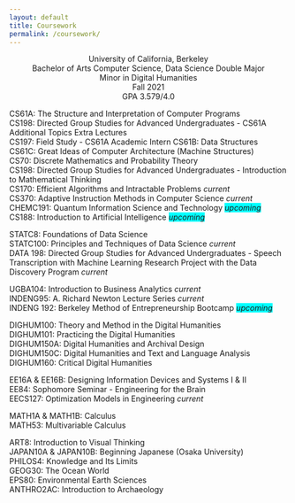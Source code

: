 ```yaml
---
layout: default
title: Coursework
permalink: /coursework/
---
```


<p style="text-align: center;">University of California, Berkeley<br>
Bachelor of Arts Computer Science, Data Science Double Major<br>
Minor in Digital Humanities<br>
Fall 2021<br>
GPA 3.579/4.0</p>

CS61A: The Structure and Interpretation of Computer Programs  
CS198: Directed Group Studies for Advanced Undergraduates - CS61A Additional Topics Extra Lectures  
CS197: Field Study - CS61A Academic Intern
CS61B: Data Structures  
CS61C: Great Ideas of Computer Architecture (Machine Structures)  
CS70: Discrete Mathematics and Probability Theory  
CS198: Directed Group Studies for Advanced Undergraduates - Introduction to Mathematical Thinking  
CS170: Efficient Algorithms and Intractable Problems <i class="notice">current</i>  
CS370: Adaptive Instruction Methods in Computer Science <i class="notice">current</i>  
CHEMC191: Quantum Information Science and Technology <i class="notice" style="background-color: cyan">upcoming</i>
CS188: Introduction to Artificial Intelligence <i class="notice" style="background-color: cyan">upcoming</i>

STATC8: Foundations of Data Science  
STATC100: Principles and Techniques of Data Science <i class="notice">current</i>  
DATA 198: Directed Group Studies for Advanced Undergraduates - Speech Transcription with Machine Learning Research Project with the Data Discovery Program <i class="notice">current</i>  

UGBA104: Introduction to Business Analytics <i class="notice">current</i>  
INDENG95: A. Richard Newton Lecture Series <i class="notice">current</i>  
INDENG 192:	Berkeley Method of Entrepreneurship Bootcamp <i class="notice" style="background-color: cyan">upcoming</i>  

DIGHUM100: Theory and Method in the Digital Humanities  
DIGHUM101: Practicing the Digital Humanities  
DIGHUM150A: Digital Humanities and Archival Design  
DIGHUM150C: Digital Humanities and Text and Language Analysis  
DIGHUM160: Critical Digital Humanities  

EE16A & EE16B: Designing Information Devices and Systems I & II  
EE84: Sophomore Seminar - Engineering for the Brain  
EECS127: Optimization Models in Engineering <i class="notice">current</i>  

MATH1A & MATH1B: Calculus  
MATH53: Multivariable Calculus

ART8: Introduction to Visual Thinking  
JAPAN10A & JAPAN10B: Beginning Japanese (Osaka University)  
PHILOS4: Knowledge and Its Limits  
GEOG30: The Ocean World  
EPS80: Environmental Earth Sciences  
ANTHRO2AC: Introduction to Archaeology
